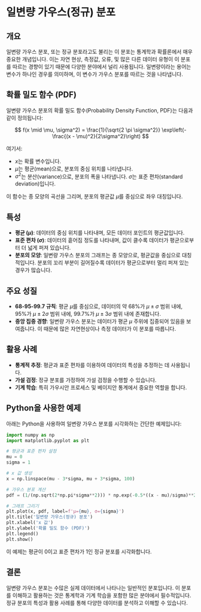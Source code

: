 # 일변량 가우스(정규) 분포

## 개요
일변량 가우스 분포, 또는 정규 분포라고도 불리는 이 분포는 통계학과 확률론에서 매우 중요한 개념입니다. 이는 자연 현상, 측정값, 오류, 및 많은 다른 데이터 유형이 이 분포를 따르는 경향이 있기 때문에 다양한 분야에서 널리 사용됩니다. 일변량이라는 용어는 변수가 하나인 경우를 의미하며, 이 변수가 가우스 분포를 따르는 것을 나타냅니다.

## 확률 밀도 함수 (PDF)
일변량 가우스 분포의 확률 밀도 함수(Probability Density Function, PDF)는 다음과 같이 정의됩니다:

$$
f(x \mid \mu, \sigma^2) = \frac{1}{\sqrt{2 \pi \sigma^2}} \exp\left(-\frac{(x - \mu)^2}{2\sigma^2}\right)
$$

여기서:
- $x$는 확률 변수입니다.
- $\mu$는 평균(mean)으로, 분포의 중심 위치를 나타냅니다.
- $\sigma^2$는 분산(variance)으로, 분포의 폭을 나타냅니다. $\sigma$는 표준 편차(standard deviation)입니다.

이 함수는 종 모양의 곡선을 그리며, 분포의 평균값 $\mu$를 중심으로 좌우 대칭입니다.

## 특성
- **평균 ($\mu$)**: 데이터의 중심 위치를 나타내며, 모든 데이터 포인트의 평균값입니다.
- **표준 편차 ($\sigma$)**: 데이터의 흩어짐 정도를 나타내며, 값이 클수록 데이터가 평균으로부터 더 넓게 퍼져 있습니다.
- **분포의 모양**: 일변량 가우스 분포의 그래프는 종 모양으로, 평균값을 중심으로 대칭적입니다. 분포의 꼬리 부분이 길어질수록 데이터가 평균으로부터 멀리 퍼져 있는 경우가 많습니다.

## 주요 성질
- **68-95-99.7 규칙**: 평균 $\mu$를 중심으로, 데이터의 약 68%가 $\mu \pm \sigma$ 범위 내에, 95%가 $\mu \pm 2\sigma$ 범위 내에, 99.7%가 $\mu \pm 3\sigma$ 범위 내에 존재합니다.
- **중앙 집중 경향**: 일변량 가우스 분포는 데이터가 평균 $\mu$ 주위에 집중되어 있음을 보여줍니다. 이 때문에 많은 자연현상이나 측정 데이터가 이 분포를 따릅니다.

## 활용 사례
- **통계적 추정**: 평균과 표준 편차를 이용하여 데이터의 특성을 추정하는 데 사용됩니다.
- **가설 검정**: 정규 분포를 가정하여 가설 검정을 수행할 수 있습니다.
- **기계 학습**: 특히 가우시안 프로세스 및 베이지안 통계에서 중요한 역할을 합니다.

## Python을 사용한 예제
아래는 Python을 사용하여 일변량 가우스 분포를 시각화하는 간단한 예제입니다:

```python
import numpy as np
import matplotlib.pyplot as plt

# 평균과 표준 편차 설정
mu = 0
sigma = 1

# x 값 생성
x = np.linspace(mu - 3*sigma, mu + 3*sigma, 100)

# 가우스 분포 계산
pdf = (1/(np.sqrt(2*np.pi*sigma**2))) * np.exp(-0.5*((x - mu)/sigma)**2)

# 그래프 그리기
plt.plot(x, pdf, label=f'μ={mu}, σ={sigma}')
plt.title('일변량 가우스(정규) 분포')
plt.xlabel('x 값')
plt.ylabel('확률 밀도 함수 (PDF)')
plt.legend()
plt.show()
```
이 예제는 평균이 0이고 표준 편차가 1인 정규 분포를 시각화합니다.

## 결론
일변량 가우스 분포는 수많은 실제 데이터에서 나타나는 일반적인 분포입니다. 이 분포를 이해하고 활용하는 것은 통계학과 기계 학습을 포함한 많은 분야에서 필수적입니다. 정규 분포의 특성과 활용 사례를 통해 다양한 데이터를 분석하고 이해할 수 있습니다.